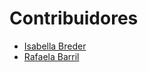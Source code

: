 # Contribuidores

- [Isabella Breder](https://gitlab.com/isabellabreder)
- [Rafaela Barril](https://github.com/rafasb0/lkcamp-first-contribution)

